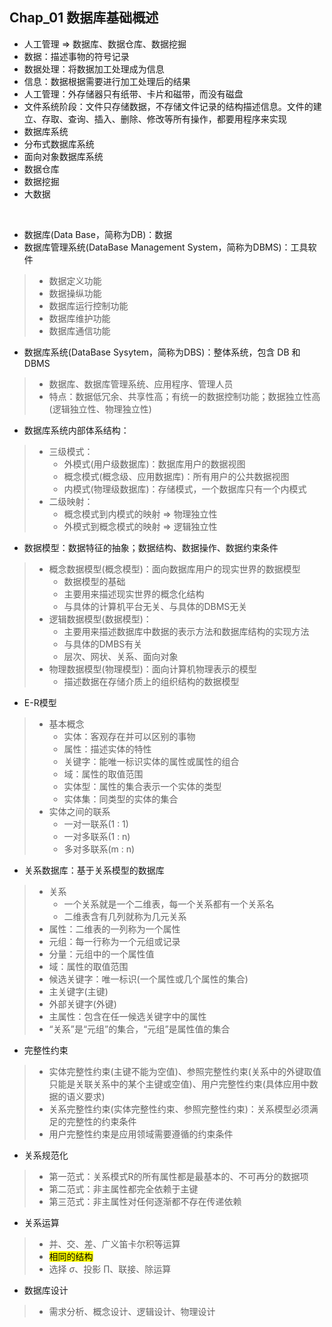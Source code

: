 ## Chap_01 数据库基础概述

* 人工管理 $\Rightarrow$ 数据库、数据仓库、数据挖掘
* 数据：描述事物的符号记录
* 数据处理：将数据加工处理成为信息
* 信息：数据根据需要进行加工处理后的结果
* 人工管理：外存储器只有纸带、卡片和磁带，而没有磁盘
* 文件系统阶段：文件只存储数据，不存储文件记录的结构描述信息。文件的建立、存取、查询、插入、删除、修改等所有操作，都要用程序来实现
* 数据库系统
* 分布式数据库系统
* 面向对象数据库系统
* 数据仓库
* 数据挖掘
* 大数据
</br>

* 数据库(Data Base，简称为DB)：数据
* 数据库管理系统(DataBase Management System，简称为DBMS)：工具软件
> * 数据定义功能
> * 数据操纵功能
> * 数据库运行控制功能
> * 数据库维护功能
> * 数据库通信功能
* 数据库系统(DataBase Sysytem，简称为DBS)：整体系统，包含 DB 和 DBMS
> * 数据库、数据库管理系统、应用程序、管理人员
> * 特点：数据低冗余、共享性高；有统一的数据控制功能；数据独立性高(逻辑独立性、物理独立性)
* 数据库系统内部体系结构：
> * 三级模式：
>   * 外模式(用户级数据库)：数据库用户的数据视图
>   * 概念模式(概念级、应用数据库)：所有用户的公共数据视图
>   * 内模式(物理级数据库)：存储模式，一个数据库只有一个内模式
> * 二级映射：
>   * 概念模式到内模式的映射 $\Rightarrow$ 物理独立性
>   * 外模式到概念模式的映射 $\Rightarrow$ 逻辑独立性
* 数据模型：数据特征的抽象；数据结构、数据操作、数据约束条件
> * 概念数据模型(概念模型)：面向数据库用户的现实世界的数据模型
>   * 数据模型的基础
>   * 主要用来描述现实世界的概念化结构
>   * 与具体的计算机平台无关、与具体的DBMS无关
> * 逻辑数据模型(数据模型)：
>   * 主要用来描述数据库中数据的表示方法和数据库结构的实现方法
>   * 与具体的DMBS有关
>   * 层次、网状、关系、面向对象
> * 物理数据模型(物理模型)：面向计算机物理表示的模型
>   * 描述数据在存储介质上的组织结构的数据模型

* E-R模型
> * 基本概念
>   * 实体：客观存在并可以区别的事物
>   * 属性：描述实体的特性
>   * 关键字：能唯一标识实体的属性或属性的组合
>   * 域：属性的取值范围
>   * 实体型：属性的集合表示一个实体的类型
>   * 实体集：同类型的实体的集合
> * 实体之间的联系
>   * 一对一联系(1 : 1)
>   * 一对多联系(1 : n)
>   * 多对多联系(m : n)

* 关系数据库：基于关系模型的数据库
> * 关系
>   * 一个关系就是一个二维表，每一个关系都有一个关系名
>   * 二维表含有几列就称为几元关系
> * 属性：二维表的一列称为一个属性
> * 元组：每一行称为一个元组或记录
> * 分量：元组中的一个属性值
> * 域：属性的取值范围
> * 候选关键字：唯一标识(一个属性或几个属性的集合) 
> * 主关键字(主键)
> * 外部关键字(外键)
> * 主属性：包含在任一候选关键字中的属性
> * “关系”是“元组”的集合，“元组”是属性值的集合
* 完整性约束
> * 实体完整性约束(主键不能为空值)、参照完整性约束(关系中的外键取值只能是关联关系中的某个主键或空值)、用户完整性约束(具体应用中数据的语义要求)
> * 关系完整性约束(实体完整性约束、参照完整性约束)：关系模型必须满足的完整性的约束条件
> * 用户完整性约束是应用领域需要遵循的约束条件

* 关系规范化
> * 第一范式：关系模式R的所有属性都是最基本的、不可再分的数据项
> * 第二范式：非主属性都完全依赖于主键
> * 第三范式：非主属性对任何逐渐都不存在传递依赖

* 关系运算
> * 并、交、差、广义笛卡尔积等运算
> * <mark>相同的结构</mark>
> * 选择 $\sigma$、投影 $\prod$、联接、除运算

* 数据库设计
> * 需求分析、概念设计、逻辑设计、物理设计